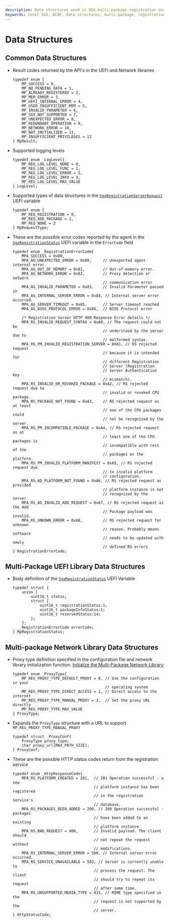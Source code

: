 ```yaml
---
description: Data structures used in SGX multi-package registration and attestation.
keywords: Intel SGX, DCAP, data structures, multi-package, registration
---
```

<!---
Copyright (C) 2025 Intel Corporation
SPDX-License-Identifier: CC-BY-4.0
-->

# Data Structures


## Common Data Structures

- Result codes returned by the API's in the UEFI and Network libraries

    ``` {.text}
    typedef enum {
        MP_SUCCESS = 0,
        MP_NO_PENDING_DATA = 1,
        MP_ALREADY_REGISTERED = 2,
        MP_MEM_ERROR = 3,
        MP_UEFI_INTERNAL_ERROR = 4,
        MP_USER_INSUFFICIENT_MEM = 5,
        MP_INVALID_PARAMETER = 6,
        MP_SGX_NOT_SUPPORTED = 7,
        MP_UNEXPECTED_ERROR = 8,
        MP_REDUNDANT_OPERATION = 9,
        MP_NETWORK_ERROR = 10,
        MP_NOT_INITIALIZED = 11,
        MP_INSUFFICIENT_PRIVILEGES = 12
    } MpResult;
    ```

- Supported logging levels

    ``` {.text}
    typedef enum _LogLevel{
        MP_REG_LOG_LEVEL_NONE = 0,
        MP_REG_LOG_LEVEL_FUNC = 1,
        MP_REG_LOG_LEVEL_ERROR = 2,
        MP_REG_LOG_LEVEL_INFO = 3,
        MP_REG_LOG_LEVEL_MAX_VALUE
    } LogLevel;
    ```

- Supported types of data structures in the [`SgxRegistrationServerRequest`][request] UEFI variable

    ``` {.text}
    typedef enum {
        MP_REQ_REGISTRATION = 0,
        MP_REQ_ADD_PACKAGE = 1,
        MP_REQ_NONE = 2
    } MpRequestType;
    ```

- These are the possible error codes reported by the agent in the [`SgxRegistrationStatus`][status] UEFI variable in the `ErrorCode` field

    ``` {.text}
    typedef enum _RegistrationErrorCode{
        MPA_SUCCESS = 0x00,
        MPA_AG_UNEXPECTED_ERROR = 0x80,     // Unexpected agent internal error.
        MPA_AG_OUT_OF_MEMORY = 0x81,        // Out-of-memory error.
        MPA_AG_NETWORK_ERROR = 0x82,        // Proxy detection or network
                                            // communication error
        MPA_AG_INVALID_PARAMETER = 0x83,    // Invalid Parameter passed in
        MPA_AG_INTERNAL_SERVER_ERROR = 0x84, // Internal server error occurred.
        MPA_AG_SERVER_TIMEOUT = 0x85,       // Server timeout reached
        MPA_AG_BIOS_PROTOCOL_ERROR = 0x86,  // BIOS Protocol error

        /* Registration Server HTTP 400 Response Error details */
        MPA_RS_INVALID_REQUEST_SYNTAX = 0xA0, // The request could not be
                                            // understood by the server due to
                                            // malformed syntax.
        MPA_RS_PM_INVALID_REGISTRATION_SERVER = 0XA1, // RS rejected request
                                            // because it is intended for
                                            // different Registration
                                            // Server (Registration
                                            // Server Authentication Key
                                            // mismatch).
        MPA_RS_INVALID_OR_REVOKED_PACKAGE = 0xA2, // RS rejected request due to
                                            // invalid or revoked CPU package.
        MPA_RS_PACKAGE_NOT_FOUND = 0xA3,    // RS rejected request as at least
                                            // one of the CPU packages could
                                            // not be recognized by the server.
        MPA_RS_PM_INCOMPATIBLE_PACKAGE = 0xA4, // RS rejected request as at
                                            // least one of the CPU packages is
                                            // incompatible with rest of the
                                            // packages on the platform.
        MPA_RS_PM_INVALID_PLATFORM_MANIFEST = 0xA5, // RS rejected request due
                                            // to invalid platform
                                            // configuration.
        MPA_RS_AD_PLATFORM_NOT_FOUND = 0xA6, // RS rejected request as provided
                                            // platform instance is not
                                            // recognized by the server.
        MPA_RS_AD_INVALID_ADD_REQUEST = 0xA7, // RS rejected request as the Add
                                            // Package payload was invalid.
        MPA_RS_UNKOWN_ERROR = 0xA8,         // RS rejected request for unknown
                                            // reason. Probably means software
                                            // needs to be updated with newly
                                            // defined RS errors
    } RegistrationErrorCode;
    ```

<!-- // cspell:ignore UNKOWN -->

## Multi-Package UEFI Library Data Structures

- Body definition of the [`SgxRegistrationStatus`][status] UEFI Variable

    ``` {.text}
    typedef struct {
        union {
            uint16_t status;
            struct {
                uint16_t registrationStatus:1;
                uint16_t packageInfoStatus:1;
                uint16_t reservedStatus:14;
            };
        };
        RegistrationErrorCode errorCode;
    } MpRegistrationStatus;
    ```


## Multi-package Network Library Data Structures

- Proxy type definition specified in the configuration file and network library initialization function. [Initialize the Multi-Package Network Library][initmpnl]

    ``` {.text}
    typedef enum _ProxyType{
        MP_REG_PROXY_TYPE_DEFAULT_PROXY = 0, // Use the configuration in your
                                             // operating system
        MP_REG_PROXY_TYPE_DIRECT_ACCESS = 1, // Direct access to the internet
        MP_REG_PROXY_TYPE_MANUAL_PROXY = 2,  // Set the proxy URL directly
        MP_REG_PROXY_TYPE_MAX_VALUE
    } ProxyType;
    ```

- Expands the `ProxyType` structure with a URL to support `MP_REG_PROXY_TYPE_MANUAL_PROXY`

    ``` {.text}
    typedef struct _ProxyConf{
        ProxyType proxy_type;
        char proxy_url[MAX_PATH_SIZE];
    } ProxyConf;
    ```

- These are the possible HTTP status codes return from the registration service

    ``` {.text}
    typedef enum _HttpResponseCode{
        MPA_RS_PLATFORM_CREATED = 201,  // 201 Operation successful - a new
                                        // platform instance has been registered
                                        // in the registration service's
                                        // database.
        MPA_RS_PACKAGES_BEEN_ADDED = 200, // 200 Operation successful - packages
                                        // have been added to an existing
                                        // platform instance.
        MPA_RS_BAD_REQUEST = 400,       // Invalid payload. The client should
                                        // not repeat the request without
                                        // modifications.
        MPA_RS_INTERNAL_SERVER_ERROR = 500, // Internal server error occurred.
        MPA_RS_SERVICE_UNAVAILABLE = 503, // Server is currently unable to
                                        // process the request. The client
                                        // should try to repeat its request
                                        // after some time.
        MPA_RS_UNSUPPORTED_MEDIA_TYPE = 415, // MIME type specified in the
                                        // request is not supported by the
                                        // server.
    } HttpStatusCode;
    ```

[initmpnl]:  ../04/mp-reg-lib.md#initialize-the-multi-package-uefi-library-mp-uefi-library
[request]:  ../06/sgx_registration_server_request.md#sgx-registration-server-request
[status]:  ../06/sgx_registration_status.md#sgx-registration-status
